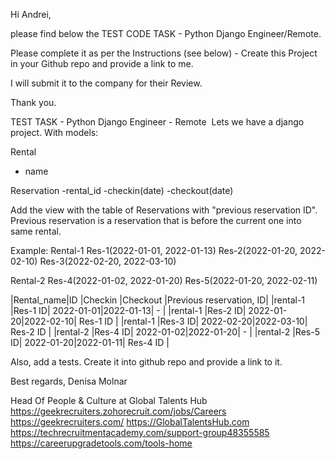 Hi  Andrei,   

please find below the TEST CODE TASK -  Python Django Engineer/Remote.

Please complete it as per the Instructions (see below) - Create this Project in your Github repo and
provide a link to me. 

I will submit it to the company for their Review. 

Thank you.


TEST TASK - Python Django Engineer - Remote 
​
Lets we have a django project.
With models:

Rental
 - name

Reservation
  -rental_id
  -checkin(date)
  -checkout(date)


Add the view with the table of Reservations with "previous reservation ID".
Previous reservation is a reservation that is before the current one into same
rental.


Example:
Rental-1
Res-1(2022-01-01, 2022-01-13)
Res-2(2022-01-20, 2022-02-10)
Res-3(2022-02-20, 2022-03-10)

Rental-2
Res-4(2022-01-02, 2022-01-20)
Res-5(2022-01-20, 2022-02-11)


|Rental_name|ID      |Checkin    |Checkout  |Previous reservation, ID|
|rental-1   |Res-1 ID| 2022-01-01|2022-01-13| -                      |
|rental-1   |Res-2 ID| 2022-01-20|2022-02-10| Res-1 ID               |
|rental-1   |Res-3 ID| 2022-02-20|2022-03-10| Res-2 ID               |
|rental-2   |Res-4 ID| 2022-01-02|2022-01-20| -                      |
|rental-2   |Res-5 ID| 2022-01-20|2022-01-11| Res-4 ID               |

Also, add a tests.
Create it into github repo and provide a link to it.


Best regards,
Denisa Molnar

Head Of People & Culture at Global Talents Hub
https://geekrecruiters.zohorecruit.com/jobs/Careers
https://geekrecruiters.com/
https://GlobalTalentsHub.com
https://techrecruitmentacademy.com/support-group48355585
https://careerupgradetools.com/tools-home
